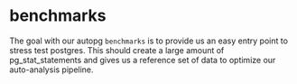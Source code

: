 # benchmarks

The goal with our autopg `benchmarks` is to provide us an easy entry point to stress test postgres. This should create a large amount of pg_stat_statements and gives us a reference set of data to optimize our auto-analysis pipeline.
